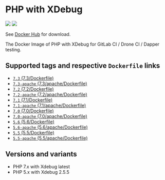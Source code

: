 # PHP with XDebug

[![](https://img.shields.io/docker/stars/mileschou/xdebug.svg)](https://hub.docker.com/r/mileschou/xdebug/)
[![](https://img.shields.io/docker/pulls/mileschou/xdebug.svg)](https://hub.docker.com/r/mileschou/xdebug/)

See [Docker Hub](https://hub.docker.com/r/mileschou/xdebug/) for download.

The Docker Image of PHP with XDebug for GitLab CI / Drone CI / Dapper testing.

## Supported tags and respective `Dockerfile` links

* [`7.3` (7.3/Dockerfile)](https://github.com/MilesChou/docker-xdebug/blob/master/7.3/Dockerfile)
* [`7.3-apache` (7.3/apache/Dockerfile)](https://github.com/MilesChou/docker-xdebug/blob/master/7.3/apache/Dockerfile)
* [`7.2` (7.2/Dockerfile)](https://github.com/MilesChou/docker-xdebug/blob/master/7.2/Dockerfile)
* [`7.2-apache` (7.2/apache/Dockerfile)](https://github.com/MilesChou/docker-xdebug/blob/master/7.2/apache/Dockerfile)
* [`7.1` (7.1/Dockerfile)](https://github.com/MilesChou/docker-xdebug/blob/master/7.1/Dockerfile)
* [`7.1-apache` (7.1/apache/Dockerfile)](https://github.com/MilesChou/docker-xdebug/blob/master/7.1/apache/Dockerfile)
* [`7.0` (7.0/Dockerfile)](https://github.com/MilesChou/docker-xdebug/blob/master/7.0/Dockerfile)
* [`7.0-apache` (7.0/apache/Dockerfile)](https://github.com/MilesChou/docker-xdebug/blob/master/7.0/apache/Dockerfile)
* [`5.6` (5.6/Dockerfile)](https://github.com/MilesChou/docker-xdebug/blob/master/5.6/Dockerfile)
* [`5.6-apache` (5.6/apache/Dockerfile)](https://github.com/MilesChou/docker-xdebug/blob/master/5.6/apache/Dockerfile)
* [`5.5` (5.5/Dockerfile)](https://github.com/MilesChou/docker-xdebug/blob/master/5.5/Dockerfile)
* [`5.5-apache` (5.5/apache/Dockerfile)](https://github.com/MilesChou/docker-xdebug/blob/master/5.5/apache/Dockerfile)

## Versions and variants

* PHP 7.x with Xdebug latest
* PHP 5.x with Xdebug 2.5.5
